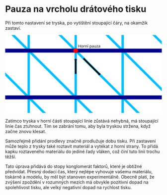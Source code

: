 Pauza na vrcholu drátového tisku
====
Při tomto nastavení se tryska, po vytištění stoupající čáry, na okamžik zastaví.

![Místo, kde se tryska zastaví](../images/wireframe_top_delay_cs.svg)

Zatímco tryska v horní části stoupající linie zůstává nehybná, má stoupající linie čas ztuhnout. Tím se zabrání tomu, aby byla tryskou stržena, když začne znovu klesat.

Samozřejmě přidání prodlevy značně prodlužuje dobu tisku. Při zastavení může teplo z trysky také roztavit materiál a vytékat z horní strany. To přidá kapku roztaveného materiálu do jediné řady vláken, což činí tuto linii trochu těžší.

Tato úprava přidává do stopy konglomerát faktorů, které je obtížné předvídat. Přesný dodací čas, který nejlépe vyhovuje vašemu materiálu, tiskárně a modelu, by měl být stanoven experimentálně. Obecně platí, že zvýšení zpoždění v rozumných mezích má obvykle pozitivní dopad na spolehlivost tisku, ale velký negativní dopad na rychlost tisku.

